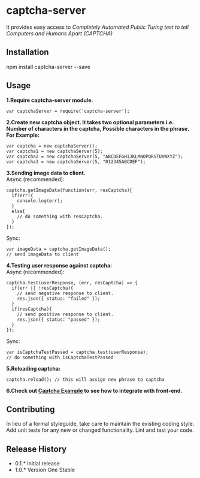 captcha-server
===========
It provides easy access to *Completely Automated Public Turing test to tell Computers and Humans Apart (CAPTCHA)*

## Installation
  npm install captcha-server --save
## Usage
**1.Require captcha-server module.**
  

    var captchaServer = require('captcha-server');
  
**2.Create new captcha object. It takes two optional parameters i.e. Number of characters in the captcha, Possible characters in the phrase. For Example:**  

    var captcha = new captchaServer();
    var captcha1 = new captchaServer(5);
    var captcha2 = new captchaServer(5, "ABCDEFGHIJKLMNOPQRSTUVWXYZ");
    var captcha3 = new captchaServer(5, "012345ABCDEF");
**3.Sending image data to client.**  
  Async (recommended):
  

    captcha.getImageData(function(err, resCaptcha){
      if(err){
        console.log(err);
      }
      else{
        // do something with resCaptcha.
      }
    });  
    
  

Sync:
  

    var imageData = captcha.getImageData();
    // send imageData to client

 **4.Testing user response against captcha:**    
 Async (recommended):
 

    captcha.test(userResponse, (err, resCaptcha) => {
      if(err || !resCaptcha){
        // send negative response to client.
        res.json({ status: "failed" });
      }
      if(resCaptcha){
        // send positive response to client.
        res.json({ status: "passed" });
      }
    });
Sync:

    var isCaptchaTestPassed = captcha.test(userResponse);
    // do something with isCaptchaTestPassed
   **5.Reloading captcha:**
   

    captcha.reload(); // this will assign new phrase to captcha

**6.Check out [Captcha Example](https://github.com/rupindr/captcha-example) to see how to integrate with front-end.**

## Contributing

In lieu of a formal styleguide, take care to maintain the existing coding style.
Add unit tests for any new or changed functionality. Lint and test your code.

## Release History

* 0.1.\* Initial release  
* 1.0.\* Version One Stable